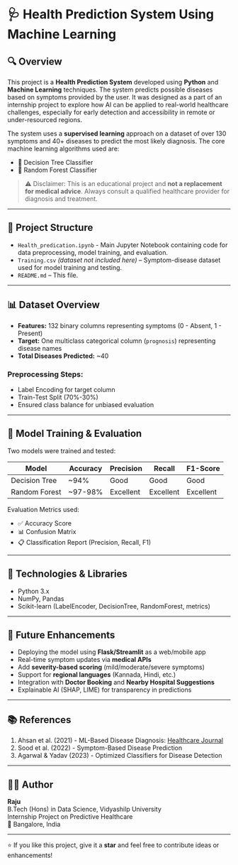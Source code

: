 # 🩺 Health Prediction System Using Machine Learning

## 🔍 Overview

This project is a **Health Prediction System** developed using **Python** and **Machine Learning** techniques. The system predicts possible diseases based on symptoms provided by the user. It was designed as a part of an internship project to explore how AI can be applied to real-world healthcare challenges, especially for early detection and accessibility in remote or under-resourced regions.

The system uses a **supervised learning** approach on a dataset of over 130 symptoms and 40+ diseases to predict the most likely diagnosis. The core machine learning algorithms used are:
- 🧠 Decision Tree Classifier
- 🌲 Random Forest Classifier

> ⚠️ Disclaimer: This is an educational project and **not a replacement for medical advice**. Always consult a qualified healthcare provider for diagnosis and treatment.

---

## 📁 Project Structure

- `Health_predication.ipynb` - Main Jupyter Notebook containing code for data preprocessing, model training, and evaluation.
- `Training.csv` *(dataset not included here)* – Symptom-disease dataset used for model training and testing.
- `README.md` – This file.

---

## 📊 Dataset Overview

- **Features:** 132 binary columns representing symptoms (0 - Absent, 1 - Present)
- **Target:** One multiclass categorical column (`prognosis`) representing disease names
- **Total Diseases Predicted:** ~40

### Preprocessing Steps:
- Label Encoding for target column
- Train-Test Split (70%-30%)
- Ensured class balance for unbiased evaluation

---

## 🧪 Model Training & Evaluation

Two models were trained and tested:

| Model               | Accuracy | Precision | Recall | F1-Score |
|--------------------|----------|-----------|--------|----------|
| Decision Tree       | ~94%     | Good      | Good   | Good     |
| Random Forest       | ~97-98%  | Excellent | Excellent | Excellent |

Evaluation Metrics used:
- ✅ Accuracy Score
- 📊 Confusion Matrix
- 📋 Classification Report (Precision, Recall, F1)

---

## 🔧 Technologies & Libraries

- Python 3.x
- NumPy, Pandas
- Scikit-learn (LabelEncoder, DecisionTree, RandomForest, metrics)

---

## 🚀 Future Enhancements

- Deploying the model using **Flask/Streamlit** as a web/mobile app
- Real-time symptom updates via **medical APIs**
- Add **severity-based scoring** (mild/moderate/severe symptoms)
- Support for **regional languages** (Kannada, Hindi, etc.)
- Integration with **Doctor Booking** and **Nearby Hospital Suggestions**
- Explainable AI (SHAP, LIME) for transparency in predictions

---

## 📚 References

1. Ahsan et al. (2021) - ML-Based Disease Diagnosis: [Healthcare Journal](https://doi.org/10.3390/healthcare9050528)
2. Sood et al. (2022) - Symptom-Based Disease Prediction
3. Agarwal & Yadav (2023) - Optimized Classifiers for Disease Detection

---

## 👨‍💻 Author

**Raju**  
B.Tech (Hons) in Data Science, Vidyashilp University  
Internship Project on Predictive Healthcare  
📍 Bangalore, India  

---

⭐️ If you like this project, give it a **star** and feel free to contribute ideas or enhancements!


